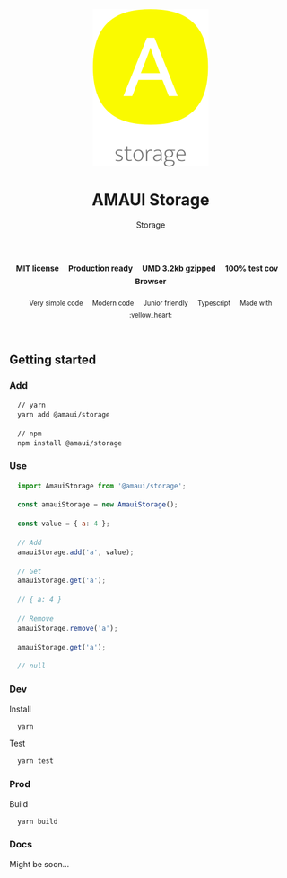 
</br >
</br >

<p align='center'>
  <a target='_blank' rel='noopener noreferrer' href='#'>
    <img src='utils/images/logo.svg' alt='AMAUI logo' />
  </a>
</p>

<h1 align='center'>AMAUI Storage</h1>

<p align='center'>
  Storage
</p>

<br />

<h3 align='center'>
  <sub>MIT license&nbsp;&nbsp;&nbsp;&nbsp;</sub>
  <sub>Production ready&nbsp;&nbsp;&nbsp;&nbsp;</sub>
  <sub>UMD 3.2kb gzipped&nbsp;&nbsp;&nbsp;&nbsp;</sub>
  <sub>100% test cov&nbsp;&nbsp;&nbsp;&nbsp;</sub>
  <sub>Browser</sub>
</h3>

<p align='center'>
    <sub>Very simple code&nbsp;&nbsp;&nbsp;&nbsp;</sub>
    <sub>Modern code&nbsp;&nbsp;&nbsp;&nbsp;</sub>
    <sub>Junior friendly&nbsp;&nbsp;&nbsp;&nbsp;</sub>
    <sub>Typescript&nbsp;&nbsp;&nbsp;&nbsp;</sub>
    <sub>Made with :yellow_heart:</sub>
</p>

<br />

## Getting started

### Add

```sh
  // yarn
  yarn add @amaui/storage

  // npm
  npm install @amaui/storage
```

### Use

```javascript
  import AmauiStorage from '@amaui/storage';

  const amauiStorage = new AmauiStorage();

  const value = { a: 4 };

  // Add
  amauiStorage.add('a', value);

  // Get
  amauiStorage.get('a');

  // { a: 4 }

  // Remove
  amauiStorage.remove('a');

  amauiStorage.get('a');

  // null
```

### Dev

Install

```sh
  yarn
```

Test

```sh
  yarn test
```

### Prod

Build

```sh
  yarn build
```

### Docs

Might be soon...
